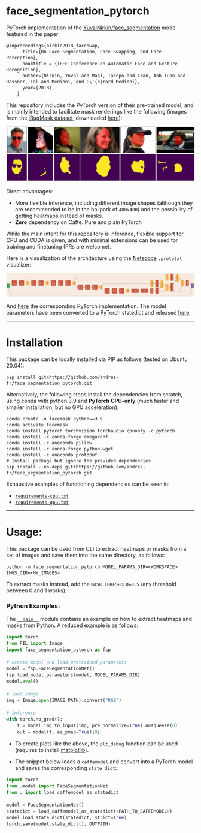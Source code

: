# face_segmentation_pytorch


PyTorch implementation of the [YuvalNirkin/face_segmentation](https://github.com/YuvalNirkin/face_segmentation) model featured in the paper:

```
@inproceedings{nirkin2018_faceswap,
      title={On Face Segmentation, Face Swapping, and Face Perception},
      booktitle = {IEEE Conference on Automatic Face and Gesture Recognition},
      author={Nirkin, Yuval and Masi, Iacopo and Tran, Anh Tuan and Hassner, Tal and Medioni, and G\'{e}rard Medioni},
      year={2018},
    }
```

This repository includes the PyTorch version of their pre-trained model, and is mainly intended to facilitate mask renderings like the following (images from the [iBugMask dataset](https://ibug.doc.ic.ac.uk/resources/ibugmask/), downloaded [here](https://github.com/hhj1897/face_parsing#ibugmask-dataset)):

![gallery](assets/gallery.jpg)


Direct advantages:
* More flexible inference, including different image shapes (although they are recommended to be in the ballpark of `400x400`) and the possibility of getting heatmaps instead of masks.
* **Zero** dependency on Caffe. Pure and plain PyTorch

While the main intent for this repository is inference, flexible support for CPU and CUDA is given, and with minimal extensions can be used for training and finetuning (PRs are welcome).

Here is a visualization of the architecture using the [Netscope](https://ethereon.github.io/netscope/quickstart.html) `.prototxt` visualizer:

![network diagram](assets/net_diagram.png)

And [here](face_segmentation_pytorch/model.py) the corresponding PyTorch implementation.
The model parameters have been converted to a PyTorch statedict and released [here](https://github.com/andres-fr/face_segmentation_pytorch/releases).


-----------------------------------------------

# Installation

This package can be locally installed via PIP as follows (tested on Ubuntu 20.04):

```
pip install git+https://github.com/andres-fr/face_segmentation_pytorch.git
```

Alternatively, the following steps install the dependencies from scratch, using conda with python 3.9 and **PyTorch CPU-only** (much faster and smaller installation, but no GPU acceleration):

```
conda create -n facemask python==3.9
conda activate facemask
conda install pytorch torchvision torchaudio cpuonly -c pytorch
conda install -c conda-forge omegaconf
conda install -c anaconda pillow
conda install -c conda-forge python-wget
conda install -c anaconda protobuf
# Install package but ignore the provided dependencies
pip install --no-deps git+https://github.com/andres-fr/face_segmentation_pytorch.git
```

Exhaustive examples of functioning dependencies can be seen in:
* [`requirements-cpu.txt`](requirements-cpu.txt)
* [`requirements-gpu.txt`](requirements-gpu.txt)


-----------------------------------------------

# Usage:

This package can be used from CLI to extract heatmaps or masks from a set of images and save them into the same directory, as follows:

```
python -m face_segmentation_pytorch MODEL_PARAMS_DIR=<WORKSPACE> IMGS_DIR=<MY_IMAGES>
```

To extract masks instead, add the `MASK_THRESHOLD=0.5` (any threshold between 0 and 1 works).


### Python Examples:

The [`__main__`](face_segmentation_pytorch/__main__.py) module contains an example on how to extract heatmaps and masks from Python. A reduced example is as follows:

```python
import torch
from PIL import Image
import face_segmentation_pytorch as fsp

# create model and load pretrained parameters
model = fsp.FaceSegmentationNet()
fsp.load_model_parameters(model, MODEL_PARAMS_DIR)
model.eval()

# load image
img = Image.open(IMAGE_PATH).convert("RGB")

# inference
with torch.no_grad():
    t = model.img_to_input(img, pre_normalize=True).unsqueeze(0)
    out = model(t, as_pmap=True)[0]
```


* To create plots like the above, the `plt_debug` function can be used (requires to install [matplotlib](https://matplotlib.org/)).

* The snippet below loads a `caffemodel` and convert into a PyTorch model and saves the corresponding `state_dict`:

```python
import torch
from .model import FaceSegmentationNet
from . import load_caffemodel_as_statedict

model = FaceSegmentationNet()
statedict = load_caffemodel_as_statedict(<PATH_TO_CAFFEMODEL>)
model.load_state_dict(statedict, strict=True)
torch.save(model.state_dict(), OUTPATH)
```






